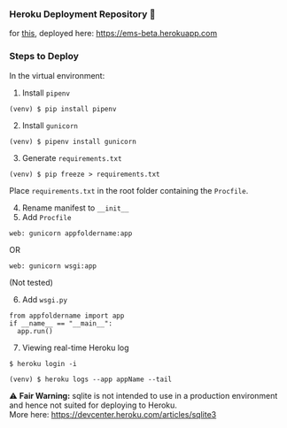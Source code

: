 ### Heroku Deployment Repository 🚀
for [this](https://github.com/abhishekarya1/EMS-Flask-CRUD-Webapp), deployed here: https://ems-beta.herokuapp.com  

### Steps to Deploy
In the virtual environment:
1. Install `pipenv`
```
(venv) $ pip install pipenv
```
2. Install `gunicorn`
```
(venv) $ pipenv install gunicorn
```
3. Generate `requirements.txt`
```
(venv) $ pip freeze > requirements.txt
```
Place `requirements.txt` in the root folder containing the `Procfile`.

4. Rename manifest to `__init__` 
5. Add `Procfile`
```
web: gunicorn appfoldername:app
```
OR
```
web: gunicorn wsgi:app
```
(Not tested)

6. Add `wsgi.py`
```
from appfoldername import app
if __name__ == "__main__":
  app.run()
```
7. Viewing real-time Heroku log
```
$ heroku login -i

(venv) $ heroku logs --app appName --tail
```

⚠️ **Fair Warning:** sqlite is not intended to use in a production environment and hence not suited for deploying to Heroku. 
<br>More here: https://devcenter.heroku.com/articles/sqlite3
